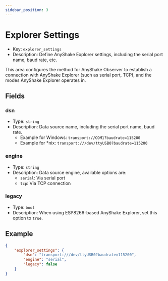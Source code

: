 ```yaml
---
sidebar_position: 3
---
```


# Explorer Settings

 - Key: `explorer_settings`
 - Description: Define AnyShake Explorer settings, including the serial port name, baud rate, etc.

This area configures the method for AnyShake Observer to establish a connection with AnyShake Explorer (such as serial port, TCP), and the modes AnyShake Explorer operates in.

## Fields

### dsn

 - Type: `string`
 - Description: Data source name, including the serial port name, baud rate.
    - Example for Windows: `transport://COM1?baudrate=115200`
    - Example for *nix: `transport:///dev/ttyUSB0?baudrate=115200`

### engine

 - Type: `string`
 - Description: Data source engine, available options are:
   - `serial`: Via serial port
   - `tcp`: Via TCP connection

### legacy

 - Type: `bool`
 - Description: When using ESP8266-based AnyShake Explorer, set this option to `true`.

## Example

```json
{
    "explorer_settings": {
        "dsn": "transport:///dev/ttyUSB0?baudrate=115200",
        "engine": "serial",
        "legacy": false
    }
}
```
